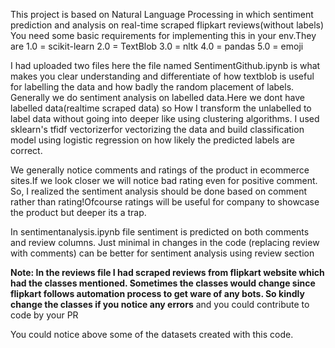 This project is based on Natural Language Processing in which sentiment prediction and analysis on real-time scraped flipkart reviews(without labels)
You need some basic requirements for implementing this in your env.They are
1.0 = scikit-learn
2.0 = TextBlob
3.0 = nltk
4.0 = pandas
5.0 = emoji

I had uploaded two files here the file named SentimentGithub.ipynb is what makes you clear understanding and differentiate of how textblob is useful for labelling the data and how badly the random placement of labels.
Generally we do sentiment analysis on labelled data.Here we dont have labelled data(realtime scraped data) so How I transform the unlabelled to label data without going into deeper like using clustering algorithms.
I used sklearn's tfidf vectorizerfor vectorizing the data and build classification model using logistic regression on how likely the predicted labels are correct.

We generally notice comments and ratings of the product in ecommerce sites.If we look closer we will notice bad rating even for positive comment. So, I realized the sentiment analysis should be done based on comment rather than rating!Ofcourse ratings will be useful for company to showcase the product but deeper its a trap.

In sentimentanalysis.ipynb file sentiment is predicted on both comments and review columns. Just minimal in changes in the code (replacing review with comments) can be better for sentiment analysis using review section

**Note: In the reviews file I had scraped reviews from flipkart website which had the classes mentioned. Sometimes the classes would change since flipkart follows automation process to get ware of any bots. So kindly change the classes if you notice any errors** and you could contribute to code by your PR

You could notice above some of the datasets created with this code.
